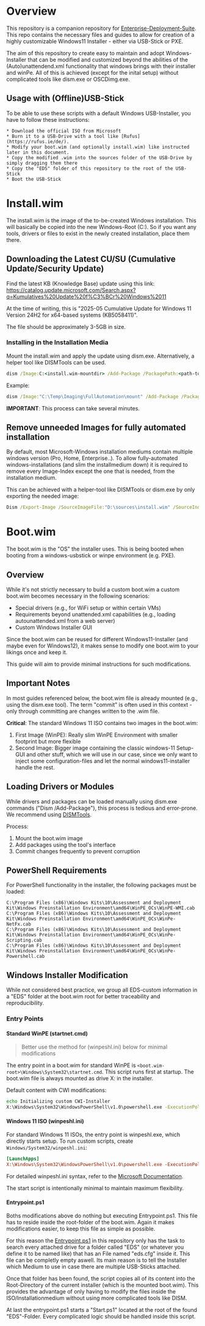 # Overview

This repository is a companion repository for [Enterprise-Deployment-Suite](https://github.com/markush97/Enterprise-Deployment-Suite). This repo contains the necessary files and guides to allow for creation of a highly customizable Windows11 Installer - either via USB-Stick or PXE.

The aim of this repository to create easy to maintain and adopt Windows-Installer that can be modified and customized beyond the abilities of the (Auto)unattendend.xml functionality that windows brings with their installer and winPe. All of this is achieved (except for the inital setup) without complicated tools like dism.exe or OSCDimg.exe.

## Usage with (Offline)USB-Stick

To be able to use these scripts with a default Windows USB-Installer, you have to follow these instructions:

    * Download the official ISO from Microsoft
    * Burn it to a USB-Drive with a tool like [Rufus](https://rufus.ie/de/).
    * Modify your boot.wim (and optionally install.wim) like instructed later in this document.
    * Copy the modified .wim into the sources folder of the USB-Drive by simply dragging them there
    * Copy the "EDS" folder of this repository to the root of the USB-Stick
    * Boot the USB-Stick

# Install.wim

The install.wim is the image of the to-be-created Windows installation. This will basically be copied into the new Windows-Root (C:). So if you want any tools, drivers or files to exist in the newly created installation, place them there.

## Downloading the Latest CU/SU (Cumulative Update/Security Update)

Find the latest KB (Knowledge Base) update using this link: https://catalog.update.microsoft.com/Search.aspx?q=Kumulatives%20Update%20f%C3%BCr%20Windows%2011

At the time of writing, this is "2025-05 Cumulative Update for Windows 11 Version 24H2 for x64-based systems (KB5058411)".

The file should be approximately 3-5GB in size.

### Installing in the Installation Media

Mount the install.wim and apply the update using dism.exe. Alternatively, a helper tool like DISMTools can be used.

```cmd
dism /Image:C:<install.wim-mountdir> /Add-Package /PackagePath:<path-to-CU.msu>
```

Example:

```cmd
dism /Image:"C:\Temp\Imaging\FullAutomation\mount" /Add-Package /PackagePath:"C:\Users\mhinkel\Downloads\windows11.0-kb5058411-x64_fc93a482441b42bcdbb035f915d4be2047d63de5.msu"
```

**IMPORTANT**: This process can take several minutes.

## Remove unneeded Images for fully automated installation

By default, most Microsoft-Windows installation mediums contain multiple windows version (Pro, Home, Enterprise..). To allow fully-automated windows-installations (and slim the installmedium down) it is required to
remove every Image-Index except the one that is needed, from the installation medium.

This can be achieved with a helper-tool like DISMTools or dism.exe by only exporting the needed image:

```cmd
Dism /Export-Image /SourceImageFile:"D:\sources\install.wim" /SourceIndex:1 /DestinationImageFile:"D:\sources\pro.wim"
```

# Boot.wim

The boot.wim is the "OS" the installer uses. This is being booted when booting from a windows-usbstick or winpe environment (e.g. PXE).

## Overview

While it's not strictly necessary to build a custom boot.wim a custom boot.wim becomes necessary in the following scenarios:

- Special drivers (e.g., for WiFi setup or within certain VMs)
- Requirements beyond unattended.xml capabilities (e.g., loading autounattended.xml from a web server)
- Custom Windows Installer GUI

Since the boot.wim can be reused for different Windows11-Installer (and maybe even for Windows12), it makes sense to modify one boot.wim to your likings once and keep it.

This guide will aim to provide minimal instructions for such modifications.

## Important Notes

In most guides referenced below, the boot.wim file is already mounted (e.g., using the dism.exe tool). The term "commit" is often used in this context - only through committing are changes written to the .wim file.

**Critical**: The standard Windows 11 ISO contains two images in the boot.wim:

1. First Image (WinPE): Really slim WinPE Environment with smaller footprint but more flexible
2. Second Image: Bigger image containing the classic windows-11 Setup-GUI and other stuff, which we will use in our case, since we only want to inject some configuration-files and let the normal windows11-installer handle the rest.

## Loading Drivers or Modules

While drivers and packages can be loaded manually using dism.exe commands ("Dism /Add-Package"), this process is tedious and error-prone. We recommend using [DISMTools](https://github.com/CodingWonders/DISMTools).

Process:

1. Mount the boot.wim image
2. Add packages using the tool's interface
3. Commit changes frequently to prevent corruption

## PowerShell Requirements

For PowerShell functionality in the installer, the following packages must be loaded:

```
C:\Program Files (x86)\Windows Kits\10\Assessment and Deployment Kit\Windows Preinstallation Environment\amd64\WinPE_OCs\WinPE-WMI.cab
C:\Program Files (x86)\Windows Kits\10\Assessment and Deployment Kit\Windows Preinstallation Environment\amd64\WinPE_OCs\WinPe-NetFx.cab
C:\Program Files (x86)\Windows Kits\10\Assessment and Deployment Kit\Windows Preinstallation Environment\amd64\WinPE_OCs\WinPe-Scripting.cab
C:\Program Files (x86)\Windows Kits\10\Assessment and Deployment Kit\Windows Preinstallation Environment\amd64\WinPE_OCs\WinPe-Powershell.cab
```

## Windows Installer Modification

While not considered best practice, we group all EDS-custom information in a "EDS" folder at the boot.wim root for better traceability and reproducibility.

### Entry Points

#### Standard WinPE (startnet.cmd)

> Better use the method for (winpeshl.ini) below for minimal modifications

The entry point in a boot.wim for standard WinPE is `<boot.wim-root>\Windows\System32\startnet.cmd`. This script runs first at startup. The boot.wim file is always mounted as drive X: in the installer.

Default content with CWI modifications:

```cmd
echo Initializing custom CWI-Installer
X:\Windows\System32\WindowsPowerShell\v1.0\powershell.exe -ExecutionPolicy Bypass -NoExit -File X:\Entrypoint.ps1
```

#### Windows 11 ISO (winpeshl.ini)

For standard Windows 11 ISOs, the entry point is winpeshl.exe, which directly starts setup. To run custom scripts, create `Windows/System32/winpeshl.ini`:

```ini
[LaunchApps]
X:\Windows\System32\WindowsPowerShell\v1.0\powershell.exe -ExecutionPolicy Bypass -NoExit -File X:\Entrypoint.ps1
```

For detailed winpeshl.ini syntax, refer to the [Microsoft Documentation](https://learn.microsoft.com/windows-hardware/manufacture/desktop/winpeshlini-reference-launching-an-app-when-winpe-starts?view=windows-11).

The start script is intentionally minimal to maintain maximum flexibility.

#### Entrypoint.ps1

Boths modifications above do nothing but executing Entrypoint.ps1. This file has to reside inside the root-folder of the boot.wim. Again it makes modifications easier, to keep this file as simple as possible.

For this reason the [Entrypoint.ps1](/bootwim-modifications/Entrypoint.ps1) in this repository only has the task to search every attached drive for a folder called "EDS" (or whatever you define it to be named like) that has an File named "eds.cfg" inside it. This file can be completly empty aswell. Its main reason is to tell the Installer which Medium to use in case there are multiple USB-Sticks attached.

Once that folder has been found, the script copies all of its content into the Root-Directory of the current installer (which is the mounted boot.wim). This provides the advantage of only having to modify the files inside the ISO/Installationmedium without using more complicated tools like DISM.

At last the entrypoint.ps1 starts a "Start.ps1" located at the root of the found "EDS"-Folder. Every complicated logic should be handled inside this script.
